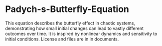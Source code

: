 # Padych-s-Butterfly-Equation
This equation describes the butterfly effect in chaotic systems, demonstrating how small initial changes can lead to vastly different outcomes over time. It is inspired by nonlinear dynamics and sensitivity to initial conditions.
License and files are in in documents.
